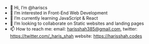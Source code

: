 - 👋 Hi, I’m @hariscs
- 👀 I’m interested in Front-End Web Development
- 🌱 I’m currently learning JavaScript & React
- 💞️ I’m looking to collaborate on Static websites and landing pages
- 📫 How to reach me: 
      email: harisshah385@gmail.com,
      twitter: https://twitter.com/_haris_shah
      website: https://harisshah.codes

<!---
hariscs/hariscs is a ✨ special ✨ repository because its `README.md` (this file) appears on your GitHub profile.
You can click the Preview link to take a look at your changes.
--->
